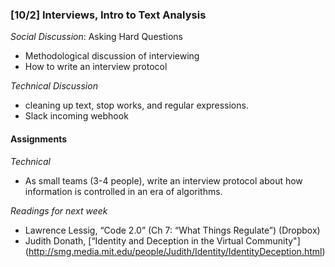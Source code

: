 ### [10/2] Interviews, Intro to Text Analysis

_Social Discussion_: Asking Hard Questions
- Methodological discussion of interviewing
- How to write an interview protocol

_Technical Discussion_
 - cleaning up text, stop works, and regular expressions.
 - Slack incoming webhook

#### Assignments

_Technical_
- As small teams (3-4 people), write an interview protocol about how information is controlled in an era of algorithms.

_Readings for next week_
- Lawrence Lessig, “Code 2.0” (Ch 7: “What Things Regulate”) (Dropbox)
- Judith Donath, [“Identity and Deception in the Virtual Community"] (http://smg.media.mit.edu/people/Judith/Identity/IdentityDeception.html)
